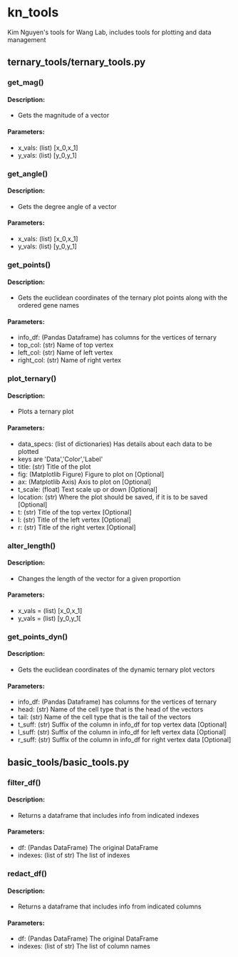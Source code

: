 # kn_tools
Kim Nguyen's tools for Wang Lab, includes tools for plotting and data management
## ternary_tools/ternary_tools.py

### get_mag()
#### Description:
* Gets the magnitude of a vector

#### Parameters:
* x_vals: (list) [x_0,x_1]
* y_vals: (list) [y_0,y_1]

### get_angle()
#### Description:
* Gets the degree angle of a vector

#### Parameters:
* x_vals: (list) [x_0,x_1]
* y_vals: (list) [y_0,y_1]

### get_points()
#### Description:
* Gets the euclidean coordinates of the ternary plot points along with the ordered gene names

#### Parameters:
* info_df: (Pandas Dataframe) has columns for the vertices of ternary
* top_col: (str) Name of top vertex
* left_col: (str) Name of left vertex
* right_col: (str) Name of right vertex

### plot_ternary()
#### Description:
* Plots a ternary plot

#### Parameters:
* data_specs: (list of dictionaries) Has details about each data to be plotted
* keys are 'Data','Color','Label'
* title: (str) Title of the plot
* fig: (Matplotlib Figure) Figure to plot on [Optional]
* ax: (Matplotlib Axis) Axis to plot on [Optional]
* t_scale: (float) Text scale up or down [Optional]
* location: (str) Where the plot should be saved, if it is to be saved [Optional]
* t: (str) Title of the top vertex [Optional]
* l: (str) Title of the left vertex [Optional]
* r: (str) Title of the right vertex [Optional]

### alter_length()
#### Description:
* Changes the length of the vector for a given proportion

#### Parameters:
* x_vals = (list) [x_0,x_1]
* y_vals = (list) [y_0,y_1[

### get_points_dyn()
#### Description:
* Gets the euclidean coordinates of the dynamic ternary plot vectors

#### Parameters:
* info_df: (Pandas Dataframe) has columns for the vertices of ternary
* head: (str) Name of the cell type that is the head of the vectors
* tail: (str) Name of the cell type that is the tail of the vectors
* t_suff: (str) Suffix of the column in info_df for top vertex data [Optional]
* l_suff: (str) Suffix of the column in info_df for left vertex data [Optional]
* r_suff: (str) Suffix of the column in info_df for right vertex data [Optional]

## basic_tools/basic_tools.py

### filter_df()
#### Description:
* Returns a dataframe that includes info from indicated indexes

#### Parameters:
* df: (Pandas DataFrame) The original DataFrame
* indexes: (list of str) The list of indexes

### redact_df()
#### Description:
* Returns a dataframe that includes info from indicated columns

#### Parameters:
* df: (Pandas DataFrame) The original DataFrame
* indexes: (list of str) The list of column names

